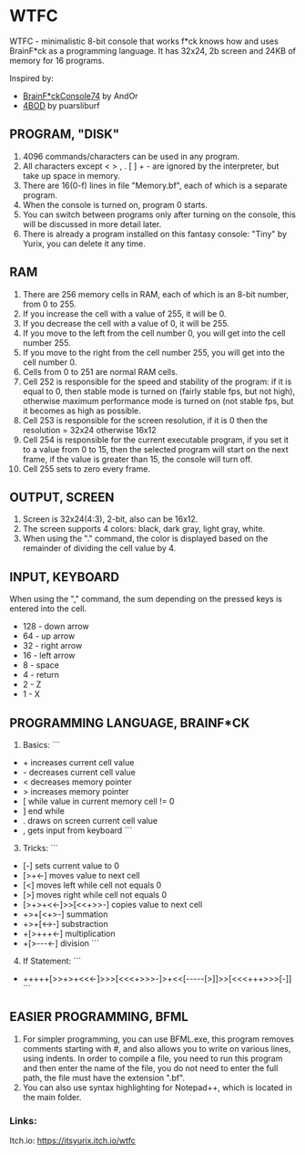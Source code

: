 # WTFC
WTFC - minimalistic 8-bit console that works f\*ck knows how and uses BrainF\*ck as a programming language. It has 32x24, 2b screen and 24KB of memory for 16 programs.

Inspired by:
- [BrainF\*ckConsole74](https://brainfuckconsole74.ch/) by AndOr
- [4BOD](https://puarsliburf.itch.io/4bod-fantaly-console) by puarsliburf


## PROGRAM, "DISK"
1. 4096 commands/characters can be used in any program.
1. All characters except < > , . [ ] + - are ignored by the interpreter, but take up space in memory.
1. There are 16(0-f) lines in file "Memory.bf", each of which is a separate program.
1. When the console is turned on, program 0 starts.
1. You can switch between programs only after turning on the console, this will be discussed in more detail later.
1. There is already a program installed on this fantasy console: "Tiny" by Yurix, you can delete it any time.


## RAM
1. There are 256 memory cells in RAM, each of which is an 8-bit number, from 0 to 255.
2. If you increase the cell with a value of 255, it will be 0.
2. If you decrease the cell with a value of 0, it will be 255.
2. If you move to the left from the cell number 0, you will get into the cell number 255.
2. If you move to the right from the cell number 255, you will get into the cell number 0.
2. Cells from 0 to 251 are normal RAM cells.
2. Cell 252 is responsible for the speed and stability of the program: if it is equal to 0, then stable mode is turned on (fairly stable fps, but not high), otherwise maximum performance mode is turned on (not stable fps, but it becomes as high as possible.
2. Cell 253 is responsible for the screen resolution, if it is 0 then the resolution = 32x24 otherwise 16x12
2. Cell 254 is responsible for the current executable program, if you set it to a value from 0 to 15, then the selected program will start on the next frame, if the value is greater than 15, the console will turn off.
2. Cell 255 sets to zero every frame.
 
 
## OUTPUT, SCREEN
1. Screen is 32x24(4:3), 2-bit, also can be 16x12.
2. The screen supports 4 colors: black, dark gray, light gray, white.
3. When using the "." command, the color is displayed based on the remainder of dividing the cell value by 4.
 

## INPUT, KEYBOARD
When using the "," command, the sum depending on the pressed keys is entered into the cell.
- 128 - down arrow
- 64 - up arrow
- 32 - right arrow
- 16 - left arrow
- 8 - space
- 4 - return
- 2 - Z
- 1 - X


## PROGRAMMING LANGUAGE, BRAINF\*CK
1. Basics: ```
- \+   increases current cell value
- \-   decreases current cell value
- \<   decreases memory pointer
- \>   increases memory pointer
- \[   while value in current memory cell != 0
- \]   end while
- .   draws on screen current cell value
- ,   gets input from keyboard ```
3. Tricks: ```
- \[-\]                 sets current value to 0
- \[>+<-\]              moves value to next cell
- \[<\]                 moves left while cell not equals 0
- \[>\]                 moves right while cell not equals 0
- \[>+>+<<-\]>>\[<<+>>-\] copies value to next cell
- \+>+\[<+>-\]           summation
- \+>+\[<->-\]           substraction
- \+\[>+++<-\]           multiplication
- \+\[>---<-\]           division ```
4. If Statement: ```
- \+++++\[>>+>+<<<-\]>>>\[<<<+>>>-\]>+<<\[-----\[>\]\]>>\[<<<+++>>>\[-\]\] ```


## EASIER PROGRAMMING, BFML
1. For simpler programming, you can use BFML.exe, this program removes comments starting with #, and also allows you to write on various lines, using indents. In order to compile a file, you need to run this program and then enter the name of the file, you do not need to enter the full path, the file must have the extension ".bf".
2. You can also use syntax highlighting for Notepad++, which is located in the main folder.


### Links:
Itch.io: https://itsyurix.itch.io/wtfc
